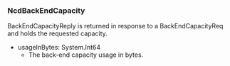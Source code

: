 ### NcdBackEndCapacity
BackEndCapacityReply is returned in response to a BackEndCapacityReq and
holds the requested capacity.

- usageInBytes: System.Int64
  - The back-end capacity usage in bytes.
